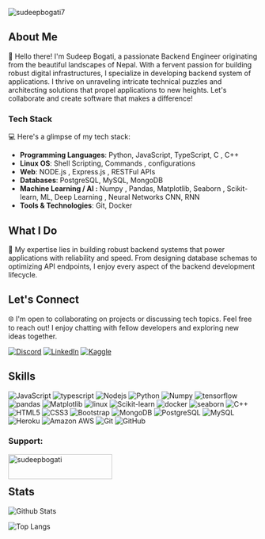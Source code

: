 <p align="left"> <img src="https://komarev.com/ghpvc/?username=sudeepbogati7&label=Profile%20views&color=0e75b6&style=flat" alt="sudeepbogati7" /></p>

## About Me 

👋 Hello there! I'm Sudeep Bogati, a passionate Backend Engineer originating from the beautiful landscapes of Nepal. With a fervent passion for building robust digital infrastructures, I specialize in developing backend system of applications. I thrive on unraveling intricate technical puzzles and architecting solutions that propel applications to new heights. Let's collaborate and create software that makes a difference! 

### Tech Stack
💻 Here's a glimpse of my tech stack:

- **Programming Languages**: Python, JavaScript, TypeScript, C , C++
- **Linux OS**: Shell Scripting, Commands , configurations
- **Web**: NODE.js , Express.js , RESTFul APIs
- **Databases**: PostgreSQL, MySQL, MongoDB
- **Machine Learning / AI :** Numpy , Pandas, Matplotlib, Seaborn , Scikit-learn, ML, Deep Learning , Neural Networks CNN, RNN
- **Tools & Technologies**: Git, Docker

## What I Do
🚀 My expertise lies in building robust backend systems that power applications with reliability and speed. From designing database schemas to optimizing API endpoints, I enjoy every aspect of the backend development lifecycle.

## Let's Connect
🌐 I'm open to collaborating on projects or discussing tech topics. Feel free to reach out! I enjoy chatting with fellow developers and exploring new ideas together.

[![Discord](https://img.shields.io/badge/-discord-FE7A16?style=for-the-badge&logo=discord&logoColor=white)](https://discord.com/users/877917446558859295)
[![LinkedIn](https://img.shields.io/badge/linkedin-%230077B5.svg?style=for-the-badge&logo=linkedin&logoColor=white)](https://www.linkedin.com/in/sudeep-bogati/)
[![Kaggle](https://img.shields.io/badge/-kaggle-FE7A16?style=for-the-badge&logo=kaggle&logoColor=white)](https://www.kaggle.com/sudeepchhetri)


## Skills

![JavaScript](https://img.shields.io/badge/-JavaScript-black?style=flat-square&logo=javascript)
![typescript](https://img.shields.io/badge/TypeScript-3178C6?style=flat-square&logo=typescript&logoColor=white)
![Nodejs](https://img.shields.io/badge/-Nodejs-black?style=flat-square&logo=Node.js)
![Python](https://img.shields.io/badge/-Python-black?style=flat-square&logo=Python)
![Numpy](https://img.shields.io/badge/-numpy-black?style=flat-square&logo=numpy)
![tensorflow](https://img.shields.io/badge/tensorflow-0081CB?style=flat-square&logo=tensorflow&logoColor=white)
![pandas](https://img.shields.io/badge/-pandas-black?style=flat-square&logo=pandas)
![Matplotlib](https://img.shields.io/badge/-matplotlib-black?style=flat-square&logo=matplotlib)
![linux](https://img.shields.io/badge/linux-0081CB?style=flat-square&logo=linux&logoColor=white)
![Scikit-learn](https://img.shields.io/badge/-scikitlearn-black?style=flat-square&logo=scikitlearn)
![docker](https://img.shields.io/badge/docker-0081CB?style=flat-square&logo=docker&logoColor=white)
![seaborn](https://img.shields.io/badge/seaborn-0081CB?style=flat-square&logo=seaborn&logoColor=white)
![C++](https://img.shields.io/badge/-C++-00599C?style=flat-square&logo=c)
![HTML5](https://img.shields.io/badge/-HTML5-E34F26?style=flat-square&logo=html5&logoColor=white)
![CSS3](https://img.shields.io/badge/-CSS3-1572B6?style=flat-square&logo=css3)
![Bootstrap](https://img.shields.io/badge/-Bootstrap-563D7C?style=flat-square&logo=bootstrap)
![MongoDB](https://img.shields.io/badge/-MongoDB-black?style=flat-square&logo=mongodb)
![PostgreSQL](https://img.shields.io/badge/-PostgreSQL-336791?style=flat-square&logo=postgresql)
![MySQL](https://img.shields.io/badge/-MySQL-black?style=flat-square&logo=mysql)
![Heroku](https://img.shields.io/badge/-Heroku-430098?style=flat-square&logo=heroku)
![Amazon AWS](https://img.shields.io/badge/Amazon%20AWS-232F3E?style=flat-square&logo=amazon-aws)
![Git](https://img.shields.io/badge/-Git-black?style=flat-square&logo=git)
![GitHub](https://img.shields.io/badge/-GitHub-181717?style=flat-square&logo=github)

<h3 align="left">Support:</h3>
<p><a href="https://www.buymeacoffee.com/sudeepbogati"> <img align="left" src="https://cdn.buymeacoffee.com/buttons/v2/default-yellow.png" height="50" width="210" alt="sudeepbogati" /></a></p><br><br>

## Stats

![Github Stats](https://github-readme-stats.vercel.app/api?username=sudeepbogati7&count_private=true&show_icons=true&include_all_commits=true&theme=prussian&layout=compact)

![Top Langs](https://github-readme-stats.vercel.app/api/top-langs/?username=sudeepbogati7&hide=TeX&layout=compact&theme=prussian)


